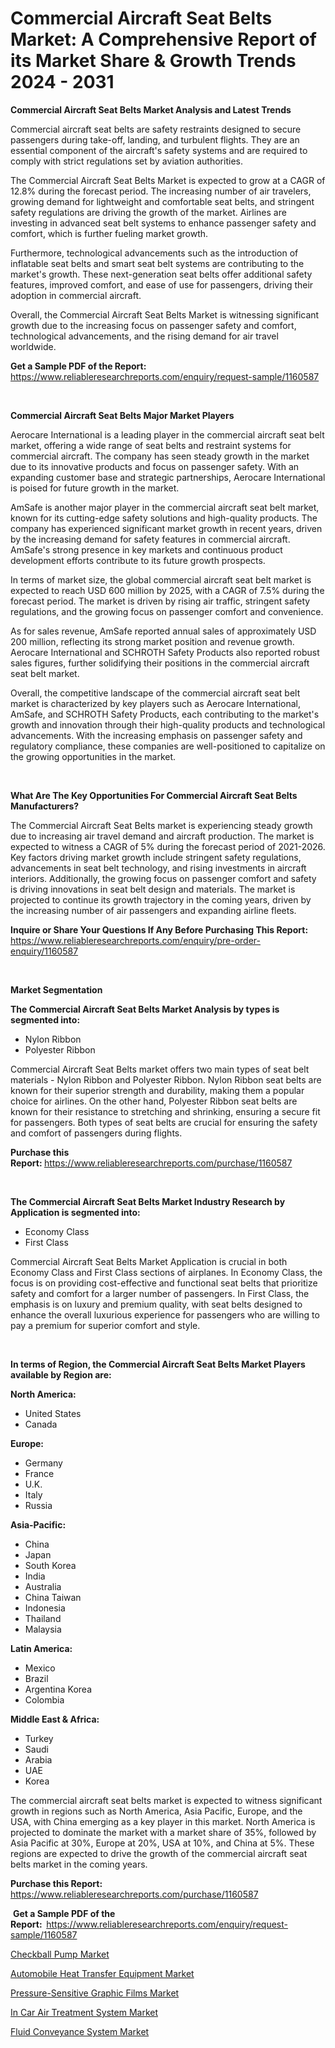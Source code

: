 <p><h1>Commercial Aircraft Seat Belts Market: A Comprehensive Report of its Market Share & Growth Trends 2024 - 2031</h1></p><p><strong>Commercial Aircraft Seat Belts Market Analysis and Latest Trends</strong></p>
<p><p>Commercial aircraft seat belts are safety restraints designed to secure passengers during take-off, landing, and turbulent flights. They are an essential component of the aircraft's safety systems and are required to comply with strict regulations set by aviation authorities.</p><p>The Commercial Aircraft Seat Belts Market is expected to grow at a CAGR of 12.8% during the forecast period. The increasing number of air travelers, growing demand for lightweight and comfortable seat belts, and stringent safety regulations are driving the growth of the market. Airlines are investing in advanced seat belt systems to enhance passenger safety and comfort, which is further fueling market growth.</p><p>Furthermore, technological advancements such as the introduction of inflatable seat belts and smart seat belt systems are contributing to the market's growth. These next-generation seat belts offer additional safety features, improved comfort, and ease of use for passengers, driving their adoption in commercial aircraft.</p><p>Overall, the Commercial Aircraft Seat Belts Market is witnessing significant growth due to the increasing focus on passenger safety and comfort, technological advancements, and the rising demand for air travel worldwide.</p></p>
<p><strong>Get a Sample PDF of the Report:&nbsp;</strong> <a href="https://www.reliableresearchreports.com/enquiry/request-sample/1160587">https://www.reliableresearchreports.com/enquiry/request-sample/1160587</a></p>
<p>&nbsp;</p>
<p><strong>Commercial Aircraft Seat Belts Major Market Players</strong></p>
<p><p>Aerocare International is a leading player in the commercial aircraft seat belt market, offering a wide range of seat belts and restraint systems for commercial aircraft. The company has seen steady growth in the market due to its innovative products and focus on passenger safety. With an expanding customer base and strategic partnerships, Aerocare International is poised for future growth in the market.</p><p>AmSafe is another major player in the commercial aircraft seat belt market, known for its cutting-edge safety solutions and high-quality products. The company has experienced significant market growth in recent years, driven by the increasing demand for safety features in commercial aircraft. AmSafe's strong presence in key markets and continuous product development efforts contribute to its future growth prospects.</p><p>In terms of market size, the global commercial aircraft seat belt market is expected to reach USD 600 million by 2025, with a CAGR of 7.5% during the forecast period. The market is driven by rising air traffic, stringent safety regulations, and the growing focus on passenger comfort and convenience.</p><p>As for sales revenue, AmSafe reported annual sales of approximately USD 200 million, reflecting its strong market position and revenue growth. Aerocare International and SCHROTH Safety Products also reported robust sales figures, further solidifying their positions in the commercial aircraft seat belt market.</p><p>Overall, the competitive landscape of the commercial aircraft seat belt market is characterized by key players such as Aerocare International, AmSafe, and SCHROTH Safety Products, each contributing to the market's growth and innovation through their high-quality products and technological advancements. With the increasing emphasis on passenger safety and regulatory compliance, these companies are well-positioned to capitalize on the growing opportunities in the market.</p></p>
<p>&nbsp;</p>
<p><strong>What Are The Key Opportunities For Commercial Aircraft Seat Belts Manufacturers?</strong></p>
<p><p>The Commercial Aircraft Seat Belts market is experiencing steady growth due to increasing air travel demand and aircraft production. The market is expected to witness a CAGR of 5% during the forecast period of 2021-2026. Key factors driving market growth include stringent safety regulations, advancements in seat belt technology, and rising investments in aircraft interiors. Additionally, the growing focus on passenger comfort and safety is driving innovations in seat belt design and materials. The market is projected to continue its growth trajectory in the coming years, driven by the increasing number of air passengers and expanding airline fleets.</p></p>
<p><strong>Inquire or Share Your Questions If Any Before Purchasing This Report:</strong> <a href="https://www.reliableresearchreports.com/enquiry/pre-order-enquiry/1160587">https://www.reliableresearchreports.com/enquiry/pre-order-enquiry/1160587</a></p>
<p>&nbsp;</p>
<p><strong>Market Segmentation</strong></p>
<p><strong>The Commercial Aircraft Seat Belts Market Analysis by types is segmented into:</strong></p>
<p><ul><li>Nylon Ribbon</li><li>Polyester Ribbon</li></ul></p>
<p><p>Commercial Aircraft Seat Belts market offers two main types of seat belt materials - Nylon Ribbon and Polyester Ribbon. Nylon Ribbon seat belts are known for their superior strength and durability, making them a popular choice for airlines. On the other hand, Polyester Ribbon seat belts are known for their resistance to stretching and shrinking, ensuring a secure fit for passengers. Both types of seat belts are crucial for ensuring the safety and comfort of passengers during flights.</p></p>
<p><strong>Purchase this Report:&nbsp;</strong><a href="https://www.reliableresearchreports.com/purchase/1160587">https://www.reliableresearchreports.com/purchase/1160587</a></p>
<p>&nbsp;</p>
<p><strong>The Commercial Aircraft Seat Belts Market Industry Research by Application is segmented into:</strong></p>
<p><ul><li>Economy Class</li><li>First Class</li></ul></p>
<p><p>Commercial Aircraft Seat Belts Market Application is crucial in both Economy Class and First Class sections of airplanes. In Economy Class, the focus is on providing cost-effective and functional seat belts that prioritize safety and comfort for a larger number of passengers. In First Class, the emphasis is on luxury and premium quality, with seat belts designed to enhance the overall luxurious experience for passengers who are willing to pay a premium for superior comfort and style.</p></p>
<p>&nbsp;</p>
<p><strong>In terms of Region, the Commercial Aircraft Seat Belts Market Players available by Region are:</strong></p>
<p>
    <p> <strong> North America: </strong>
        <ul>
            <li>United States</li>
            <li>Canada</li>
        </ul>
        </p> 
    <p> <strong> Europe: </strong>
        <ul>
            <li>Germany</li>
            <li>France</li>
            <li>U.K.</li>
            <li>Italy</li>
            <li>Russia</li>
        </ul>
        </p> 
    <p> <strong> Asia-Pacific: </strong>
        <ul>
            <li>China</li>
            <li>Japan</li>
            <li>South Korea</li>
            <li>India</li>
            <li>Australia</li>
            <li>China Taiwan</li>
            <li>Indonesia</li>
            <li>Thailand</li>
            <li>Malaysia</li>
        </ul>
        </p> 
    <p> <strong> Latin America: </strong>
        <ul>
            <li>Mexico</li>
            <li>Brazil</li>
            <li>Argentina Korea</li>
            <li>Colombia</li>
        </ul>
        </p> 
    <p> <strong> Middle East & Africa: </strong>
        <ul>
            <li>Turkey</li>
            <li>Saudi</li>
            <li>Arabia</li>
            <li>UAE</li>
            <li>Korea</li>
        </ul>
    </p>
    </p>
<p><p>The commercial aircraft seat belts market is expected to witness significant growth in regions such as North America, Asia Pacific, Europe, and the USA, with China emerging as a key player in this market. North America is projected to dominate the market with a market share of 35%, followed by Asia Pacific at 30%, Europe at 20%, USA at 10%, and China at 5%. These regions are expected to drive the growth of the commercial aircraft seat belts market in the coming years.</p></p>
<p><strong>Purchase this Report: </strong><a href="https://www.reliableresearchreports.com/purchase/1160587">https://www.reliableresearchreports.com/purchase/1160587</a></p>
<p>&nbsp;<strong>Get a Sample PDF of the Report:&nbsp;&nbsp;</strong><a href="https://www.reliableresearchreports.com/enquiry/request-sample/1160587">https://www.reliableresearchreports.com/enquiry/request-sample/1160587</a></p>
<p><strong></strong></p>
<p><p><a href="https://medium.com/@anndavis1924/checkball-pump-market-size-reveals-the-best-marketing-channels-in-global-industry-c48a373f44c1">Checkball Pump Market</a></p><p><a href="https://issuu.com/reportprime-2/docs/automobile-heat-transfer-equipment-market-size-203">Automobile Heat Transfer Equipment Market</a></p><p><a href="https://github.com/brentleyjimmiealvaradoz4l1rea/Market-Research-Report-List-1/blob/main/pressure-sensitive-graphic-films-market.md">Pressure-Sensitive Graphic Films Market</a></p><p><a href="https://issuu.com/reportprime-2/docs/in-car-air-treatment-system-market-size-2030.pptx">In Car Air Treatment System Market</a></p><p><a href="https://github.com/eeaveuhhh/Market-Research-Report-List-1/blob/main/fluid-conveyance-system-market.md">Fluid Conveyance System Market</a></p></p>